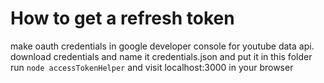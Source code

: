# How to get a refresh token
make oauth credentials in google developer console for youtube data api.
download credentials and name it credentials.json and put it in this folder
run `node accessTokenHelper` and visit localhost:3000 in your browser